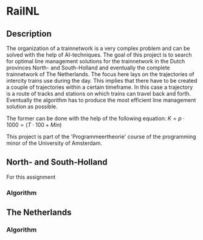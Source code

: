 # RailNL

## Description
The organization of a trainnetwork is a very complex problem and can be solved with the help of AI-techniques. The goal of this project is to search for optimal line management solutions for the trainnetwork in the Dutch provinces North- and South-Holland and eventually the complete trainnetwork of The Netherlands. The focus here lays on the trajectories of intercity trains use during the day. This implies that there have to be created a couple of trajectories within a certain timeframe. In this case a trajectory is a route of tracks and stations on which trains can travel back and forth. Eventually the algorithm has to produce the most efficient line management solution as possible.

The former can be done with the help of the following equation:
$K = p \cdot 1000 = (T \cdot 100 + Min)$

This project is part of the 'Programmeertheorie' course of the programming minor of the University of Amsterdam.

## North- and South-Holland
For this assignment 

### Algorithm

## The Netherlands

### Algorithm